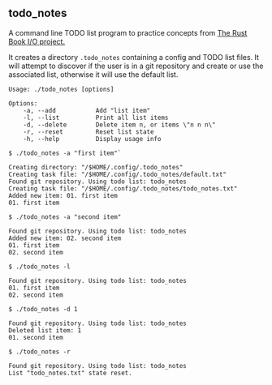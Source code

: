 ## todo_notes

A command line TODO list program to practice concepts from [The Rust Book I/O project.](https://doc.rust-lang.org/book/ch12-00-an-io-project.html)

It creates a directory `.todo_notes` containing a config and TODO list files. It will attempt to discover if the user is in a git repository and create or use the associated list, otherwise it will use the default list.

```
Usage: ./todo_notes [options]

Options:
    -a, --add           Add "list item"
    -l, --list          Print all list items
    -d, --delete        Delete item n, or items \"n n n\"
    -r, --reset         Reset list state
    -h, --help          Display usage info
```

```
$ ./todo_notes -a "first item"`

Creating directory: "/$HOME/.config/.todo_notes"
Creating task file: "/$HOME/.config/.todo_notes/default.txt"
Found git repository. Using todo list: todo_notes
Creating task file: "/$HOME/.config/.todo_notes/todo_notes.txt"
Added new item: 01. first item
01. first item
```

```
$ ./todo_notes -a "second item"

Found git repository. Using todo list: todo_notes
Added new item: 02. second item
01. first item
02. second item
```

```
$ ./todo_notes -l

Found git repository. Using todo list: todo_notes
01. first item
02. second item
```

```
$ ./todo_notes -d 1

Found git repository. Using todo list: todo_notes
Deleted list item: 1
01. second item
```

```
$ ./todo_notes -r

Found git repository. Using todo list: todo_notes
List "todo_notes.txt" state reset.
```
